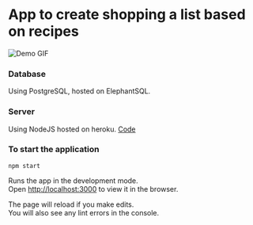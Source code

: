 # App to create shopping a list based on recipes

![Demo GIF](GIF.gif)

### Database
Using PostgreSQL, hosted on ElephantSQL.

### Server
Using NodeJS hosted on heroku. [Code](https://github.com/livstella/mealplan-server)


### To start the application

`npm start`

Runs the app in the development mode.<br />
Open [http://localhost:3000](http://localhost:3000) to view it in the browser.

The page will reload if you make edits.<br />
You will also see any lint errors in the console.
